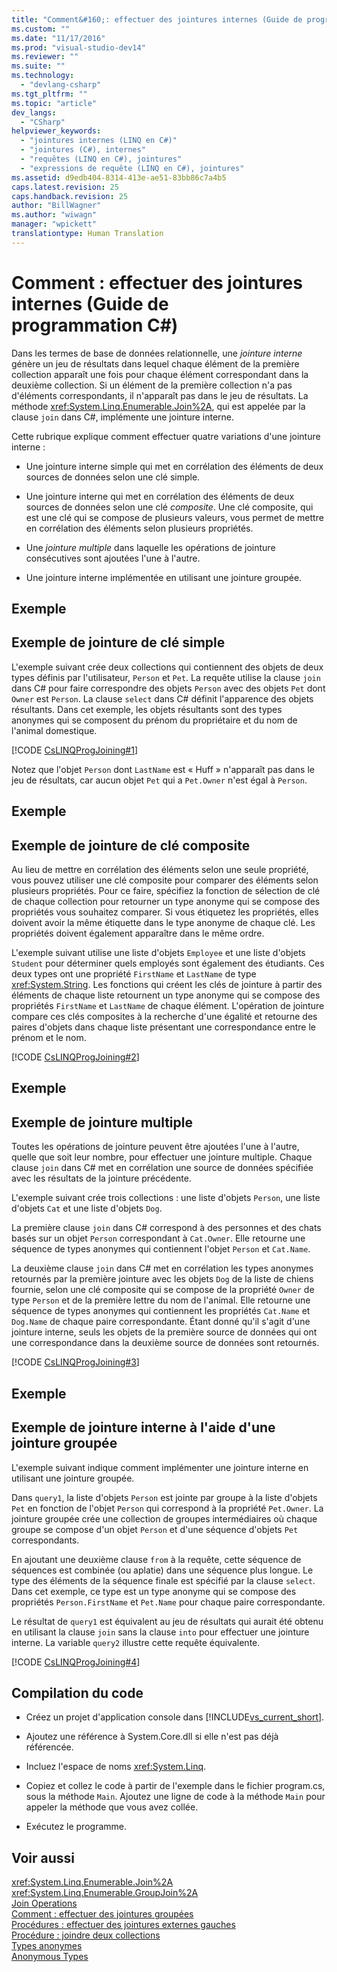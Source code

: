 ```yaml
---
title: "Comment&#160;: effectuer des jointures internes (Guide de programmation&#160;C#) | Microsoft Docs"
ms.custom: ""
ms.date: "11/17/2016"
ms.prod: "visual-studio-dev14"
ms.reviewer: ""
ms.suite: ""
ms.technology: 
  - "devlang-csharp"
ms.tgt_pltfrm: ""
ms.topic: "article"
dev_langs: 
  - "CSharp"
helpviewer_keywords: 
  - "jointures internes (LINQ en C#)"
  - "jointures (C#), internes"
  - "requêtes (LINQ en C#), jointures"
  - "expressions de requête (LINQ en C#), jointures"
ms.assetid: d9edb404-8314-413e-ae51-83bb86c7a4b5
caps.latest.revision: 25
caps.handback.revision: 25
author: "BillWagner"
ms.author: "wiwagn"
manager: "wpickett"
translationtype: Human Translation
---
```

# Comment&#160;: effectuer des jointures internes (Guide de programmation&#160;C#)
Dans les termes de base de données relationnelle, une *jointure interne* génère un jeu de résultats dans lequel chaque élément de la première collection apparaît une fois pour chaque élément correspondant dans la deuxième collection.  Si un élément de la première collection n'a pas d'éléments correspondants, il n'apparaît pas dans le jeu de résultats.  La méthode <xref:System.Linq.Enumerable.Join%2A>, qui est appelée par la clause `join` dans C\#, implémente une jointure interne.  
  
 Cette rubrique explique comment effectuer quatre variations d'une jointure interne :  
  
-   Une jointure interne simple qui met en corrélation des éléments de deux sources de données selon une clé simple.  
  
-   Une jointure interne qui met en corrélation des éléments de deux sources de données selon une clé *composite*.  Une clé composite, qui est une clé qui se compose de plusieurs valeurs, vous permet de mettre en corrélation des éléments selon plusieurs propriétés.  
  
-   Une *jointure multiple* dans laquelle les opérations de jointure consécutives sont ajoutées l'une à l'autre.  
  
-   Une jointure interne implémentée en utilisant une jointure groupée.  
  
## Exemple  
  
## Exemple de jointure de clé simple  
 L'exemple suivant crée deux collections qui contiennent des objets de deux types définis par l'utilisateur, `Person` et `Pet`.  La requête utilise la clause `join` dans C\# pour faire correspondre des objets `Person` avec des objets `Pet` dont `Owner` est `Person`.  La clause `select` dans C\# définit l'apparence des objets résultants.  Dans cet exemple, les objets résultants sont des types anonymes qui se composent du prénom du propriétaire et du nom de l'animal domestique.  
  
 [!CODE [CsLINQProgJoining#1](../CodeSnippet/VS_Snippets_VBCSharp/CsLINQProgJoining#1)]  
  
 Notez que l'objet `Person` dont `LastName` est « Huff » n'apparaît pas dans le jeu de résultats, car aucun objet `Pet` qui a `Pet.Owner` n'est égal à `Person`.  
  
## Exemple  
  
## Exemple de jointure de clé composite  
 Au lieu de mettre en corrélation des éléments selon une seule propriété, vous pouvez utiliser une clé composite pour comparer des éléments selon plusieurs propriétés.  Pour ce faire, spécifiez la fonction de sélection de clé de chaque collection pour retourner un type anonyme qui se compose des propriétés vous souhaitez comparer.  Si vous étiquetez les propriétés, elles doivent avoir la même étiquette dans le type anonyme de chaque clé.  Les propriétés doivent également apparaître dans le même ordre.  
  
 L'exemple suivant utilise une liste d'objets `Employee` et une liste d'objets `Student` pour déterminer quels employés sont également des étudiants.  Ces deux types ont une propriété `FirstName` et `LastName` de type <xref:System.String>.  Les fonctions qui créent les clés de jointure à partir des éléments de chaque liste retournent un type anonyme qui se compose des propriétés `FirstName` et `LastName` de chaque élément.  L'opération de jointure compare ces clés composites à la recherche d'une égalité et retourne des paires d'objets dans chaque liste présentant une correspondance entre le prénom et le nom.  
  
 [!CODE [CsLINQProgJoining#2](../CodeSnippet/VS_Snippets_VBCSharp/CsLINQProgJoining#2)]  
  
## Exemple  
  
## Exemple de jointure multiple  
 Toutes les opérations de jointure peuvent être ajoutées l'une à l'autre, quelle que soit leur nombre, pour effectuer une jointure multiple.  Chaque clause `join` dans C\# met en corrélation une source de données spécifiée avec les résultats de la jointure précédente.  
  
 L'exemple suivant crée trois collections : une liste d'objets `Person`, une liste d'objets `Cat` et une liste d'objets `Dog`.  
  
 La première clause `join` dans C\# correspond à des personnes et des chats basés sur un objet `Person` correspondant à `Cat.Owner`.  Elle retourne une séquence de types anonymes qui contiennent l'objet `Person` et `Cat.Name`.  
  
 La deuxième clause `join` dans C\# met en corrélation les types anonymes retournés par la première jointure avec les objets `Dog` de la liste de chiens fournie, selon une clé composite qui se compose de la propriété `Owner` de type `Person` et de la première lettre du nom de l'animal.  Elle retourne une séquence de types anonymes qui contiennent les propriétés `Cat.Name` et `Dog.Name` de chaque paire correspondante.  Étant donné qu'il s'agit d'une jointure interne, seuls les objets de la première source de données qui ont une correspondance dans la deuxième source de données sont retournés.  
  
 [!CODE [CsLINQProgJoining#3](../CodeSnippet/VS_Snippets_VBCSharp/CsLINQProgJoining#3)]  
  
## Exemple  
  
## Exemple de jointure interne à l'aide d'une jointure groupée  
 L'exemple suivant indique comment implémenter une jointure interne en utilisant une jointure groupée.  
  
 Dans `query1`, la liste d'objets `Person` est jointe par groupe à la liste d'objets `Pet` en fonction de l'objet `Person` qui correspond à la propriété `Pet.Owner`.  La jointure groupée crée une collection de groupes intermédiaires où chaque groupe se compose d'un objet `Person` et d'une séquence d'objets `Pet` correspondants.  
  
 En ajoutant une deuxième clause `from` à la requête, cette séquence de séquences est combinée \(ou aplatie\) dans une séquence plus longue.  Le type des éléments de la séquence finale est spécifié par la clause `select`.  Dans cet exemple, ce type est un type anonyme qui se compose des propriétés `Person.FirstName` et `Pet.Name` pour chaque paire correspondante.  
  
 Le résultat de `query1` est équivalent au jeu de résultats qui aurait été obtenu en utilisant la clause `join` sans la clause `into` pour effectuer une jointure interne.  La variable `query2` illustre cette requête équivalente.  
  
 [!CODE [CsLINQProgJoining#4](../CodeSnippet/VS_Snippets_VBCSharp/CsLINQProgJoining#4)]  
  
## Compilation du code  
  
-   Créez un projet d'application console dans [!INCLUDE[vs_current_short](../../../csharp/programming-guide/classes-and-structs/includes/vs_current_short_md.md)].  
  
-   Ajoutez une référence à System.Core.dll si elle n'est pas déjà référencée.  
  
-   Incluez l'espace de noms <xref:System.Linq>.  
  
-   Copiez et collez le code à partir de l'exemple dans le fichier program.cs, sous la méthode `Main`.  Ajoutez une ligne de code à la méthode `Main` pour appeler la méthode que vous avez collée.  
  
-   Exécutez le programme.  
  
## Voir aussi  
 <xref:System.Linq.Enumerable.Join%2A>   
 <xref:System.Linq.Enumerable.GroupJoin%2A>   
 [Join Operations](../../../visual-basic/programming-guide/concepts/linq/join-operations.md)   
 [Comment : effectuer des jointures groupées](../../../csharp/programming-guide/linq-query-expressions/how-to-perform-grouped-joins.md)   
 [Procédures : effectuer des jointures externes gauches](../../../csharp/programming-guide/linq-query-expressions/how-to-perform-left-outer-joins.md)   
 [Procédure : joindre deux collections](../Topic/How%20to:%20Join%20Two%20Collections%20\(C%23\)%20\(LINQ%20to%20XML\).md)   
 [Types anonymes](../../../csharp/programming-guide/classes-and-structs/anonymous-types.md)   
 [Anonymous Types](../../../visual-basic/programming-guide/language-features/objects-and-classes/anonymous-types.md)